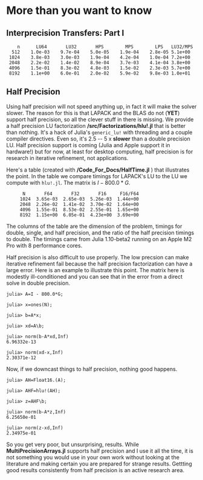 # More than you want to know

## Interprecision Transfers: Part I
```
    n      LU64       LU32       HPS        MPS        LPS   LU32/MPS
  512    1.0e-03    9.7e-04    5.0e-05    1.9e-04    2.8e-05 5.1e+00
 1024    3.8e-03    3.0e-03    1.9e-04    4.2e-04    1.0e-04 7.2e+00
 2048    2.2e-02    1.4e-02    8.9e-04    3.7e-03    4.1e-04 3.8e+00
 4096    1.5e-01    8.3e-02    4.8e-03    1.5e-02    2.3e-03 5.7e+00
 8192    1.1e+00    6.0e-01    2.0e-02    5.9e-02    9.8e-03 1.0e+01
```


## Half Precision

Using half precision will not speed anything up, in fact it will make 
the solver slower. The reason for this is that LAPACK and the BLAS 
do not (__YET__) support half precision, so all the clever stuff in
there is missing. We provide a half precision LU
factorization __/src/Factorizations/hlu!.jl__ that is better than nothing. 
It's a hack of Julia's  ```generic_lu!``` with threading and a couple
compiler directives. Even so, it's 2.5 -- 5 x __slower__ than a 
double precision LU. Half precision support is coming 
(Julia and Apple support it in hardware!) but for now, at least for desktop
computing, half precision is for
research in iterative refinement, not applications. 


Here's a table (created with  __/Code_For_Docs/HalfTime.jl__ ) that illustrates the point. In the table we compare timings for
LAPACK's LU to the LU we compute with ```hlu!.jl```. The matrix is 
$I-800.0*G$.

```
      N       F64       F32       F16     F16/F64 
     1024  3.65e-03  2.65e-03  5.26e-03  1.44e+00 
     2048  2.26e-02  1.41e-02  3.70e-02  1.64e+00 
     4096  1.55e-01  8.53e-02  2.55e-01  1.65e+00 
     8192  1.15e+00  6.05e-01  4.23e+00  3.69e+00 
```
The columns of the table are the dimension of the problem, timings
for double, single, and half precision, and the ratio of the half
precision timings to double. The timings came from Julia 1.10-beta2
running on an Apple M2 Pro with 8 performance cores.

Half precision is also difficult to use properly. The low precsion can 
make iterative refinement fail because the half precision factorization 
can have a large error. Here is an example to illustrate this point. 
The matrix here is modestly ill-conditioned and you can see that in the 
error from a direct solve in double precision.

```
julia> A=I - 800.0*G;

julia> x=ones(N);

julia> b=A*x;

julia> xd=A\b;

julia> norm(b-A*xd,Inf)
6.96332e-13

julia> norm(xd-x,Inf)
2.30371e-12
```
Now, if we downcast things to half precision, nothing good happens.
```
julia> AH=Float16.(A);

julia> AHF=hlu!(AH);

julia> z=AHF\b;

julia> norm(b-A*z,Inf)
6.25650e-01

julia> norm(z-xd,Inf)
2.34975e-01
```
So you get very poor, but unsurprising, results. While __MultiPrecisionArrays.jl__ supports half precision and I use it all the time, it is not something you would use in your own
work without looking at the literature and making certain you are prepared for strange results. Gettting good results consistently from half precision is an active research area.

